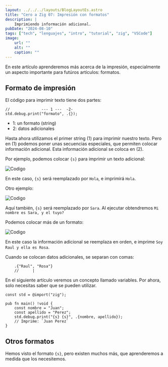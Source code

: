 ```yaml
---
layout: ../../../layouts/BlogLayoutEs.astro
title: "Cero a Zig 07: Impresión con formatos"
description: |
    Imprimiendo información adicional.
pubDate: "2024-08-10"
tags: ["tech", "lenguajes", "intro", "tutorial", "zig", "VSCode"]
image: 
    url: ""
    alt: ""
    caption: ""
---
```


En este artículo aprenderemos más acerca de la impresión,
especialmente un aspecto importante para futúros artículos:
formatos.

## Formato de impresión

El código para imprimir texto tiene dos partes:

```zig
//              --- 1 ---  -2-
std.debug.print("formato", .{});
```

- 1: un formato (string)
- 2: datos adicionales

Hasta ahora utilizamos el primer string (1) para imprimir
nuestro texto. Pero en (1) podemos poner unas secuencias
especiales, que permiten colocar información adicional.
Esta información adicional se coloca en (2).

Por ejemplo, podemos colocar `{s}` para imprimir un
texto adicional:

![Codigo](/img/blog/es/tutorial/1x/011.png)

En este caso, `{s}` será reemplazado por `Hola`, e
imprimirá `Hola`.

Otro ejemplo:

![Codigo](/img/blog/es/tutorial/1x/012.jpg)

Aquí también, `{s}` será reemplazado por `Sara`.
Al ejecutar obtendremos `Mi nombre es Sara, y el tuyo?`

Podemos colocar más de un formato:

![Codigo](/img/blog/es/tutorial/1x/013.jpg)

En este caso la información adicional se reemplaza en orden,
e imprime `Soy Raul y ella es Rosa`.

Cuando se colocan datos adicionales, se separan con comas:

```zig
    .{"Raul", "Rosa"}
    //      |
```

En el siguiente artículo veremos un concepto
llamado variables. Por ahora, solo necesitas
saber que se pueden utilizar.

```zig
const std = @import("zig");

pub fn main() !void {
    const nombre = "Juan";
    const apellido = "Perez";
    std.debug.print("{s} {s}", .{nombre, apellido});
    // Imprime: `Juan Perez`
}
```


## Otros formatos

Hemos visto el formato `{s}`, pero existen muchos más,
que aprenderemos a medida que los necesitemos.



